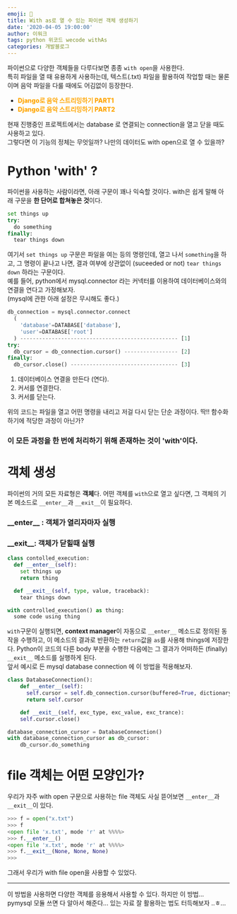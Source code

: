 ```yaml
---
emoji: 👑
title: With as로 열 수 있는 파이썬 객체 생성하기
date: '2020-04-05 19:00:00'
author: 이워크
tags: python 위코드 wecode withAs
categories: 개발블로그
---
```


파이썬으로 다양한 객체들을 다루다보면 종종 `with open`을 사용한다.  
특히 파일을 열 때 유용하게 사용하는데, 텍스트(.txt) 파일을 활용하여 작업할 때는 물론이며 음악 파일을 다룰 때에도 어김없이 등장한다.

- <a style="color:orange; text-decoration:none; font-weight:800" href='https://soheon-lee.github.io/blog-20200315-Django-Streaming-Part1/'> Django로 음악 스트리밍하기 PART1</a>
- <a style="color:orange; text-decoration:none; font-weight:800" href='https://soheon-lee.github.io/blog-20200315-Django-Streaming-Part2/'> Django로 음악 스트리밍하기 PART2</a>

현재 진행중인 프로젝트에서는 database 로 연결되는 connection을 열고 닫을 때도 사용하고 있다.  
그렇다면 이 기능의 정체는 무엇일까? 나만의 데이터도 with open으로 열 수 있을까?

# Python 'with' ?

파이썬을 사용하는 사람이라면, 아래 구문이 꽤나 익숙할 것이다. with은 쉽게 말해 아래 구문을 **한 단어로 합쳐놓은 것**이다.

```python
set things up
try:
  do something
finally:
  tear things down
```

여기서 `set things up` 구문은 파일을 여는 등의 명령인데, 열고 나서 `something`을 하고, 그 명령이 끝나고 나면, 결과 여부에 상관없이 (suceeded or not) `tear things down` 하라는 구문이다.  
예를 들어, python에서 mysql.connector 라는 커넥터를 이용하여 데이터베이스와의 연결을 연다고 가정해보자.  
(mysql에 관한 아래 설정은 무시해도 좋다.)

```python
db_connection = mysql.connector.connect
  (
    'database'=DATABASE['database'],
    'user'=DATABASE['root']
  ) -------------------------------------------------- [1]
try:
  db_cursor = db_connection.cursor() ----------------- [2]
finally:
  db_cursor.close() ---------------------------------- [3]

```

1. 데이터베이스 연결을 만든다 (연다).
2. 커서를 연결한다.
3. 커서를 닫는다.

위의 코드는 파일을 열고 어떤 명령을 내리고 저걸 다시 닫는 단순 과정이다. 딱!! 함수화하기에 적당한 과정이 아닌가?

### 이 모든 과정을 한 번에 처리하기 위해 존재하는 것이 'with'이다.

# 객체 생성

파이썬의 거의 모든 자료형은 **객체**다. 어떤 객체를 `with`으로 열고 싶다면, 그 객체의 기본 메소드로 `__enter__`과 `__exit__`이 필요하다.

### \_\_enter\_\_ : 객체가 열리자마자 실행

### \_\_exit\_\_: 객체가 닫힐때 실행

```python
class contolled_execution:
  def __enter__(self):
    set things up
    return thing

  def __exit__(self, type, value, traceback):
    tear things down

with controlled_execution() as thing:
  some code using thing
```

`with`구문이 실행되면, **context manager**이 자동으로 `__enter__` 메소드로 정의된 동작을 수행하고, 이 메소드의 결과로 반환하는 `return`값을 `as`를 사용해 things에 저장한다. Python이 코드의 다른 body 부분을 수행한 다음에는 그 결과가 어떠하든 (finally) `__exit__` 메소드를 실행하게 된다.  
앞서 예시로 든 mysql database connection 에 이 방법을 적용해보자.

```python
class DatabaseConnection():
    def __enter__(self):
      self.cursor = self.db_connection.cursor(buffered=True, dictionary=True)
      return self.cursor

    def __exit__(self, exc_type, exc_value, exc_trance):
    self.cursor.close()

database_connection_cursor = DatabaseConnection()
with database_connection_cursor as db_cursor:
    db_cursor.do_something
```

# file 객체는 어떤 모양인가?

우리가 자주 with open 구문으로 사용하는 file 객체도 사실 뜯어보면 `__enter__`과 `__exit__`이 있다.

```python
>>> f = open("x.txt")
>>> f
<open file 'x.txt', mode 'r' at %%%%>
>>> f.__enter__()
<open file 'x.txt', mode 'r' at %%%%>
>>> f.__exit__(None, None, None)
>>>
```

그래서 우리가 with file open을 사용할 수 있었다.

---

이 방법을 사용하면 다양한 객체를 응용해서 사용할 수 있다. 하지만 이 방법... pymysql 모듈 쓰면 다 알아서 해준다... 있는 자료 잘 활용하는 법도 터득해보자 ..ㅎ...

```toc

```
